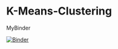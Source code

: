 # K-Means-Clustering


MyBinder

[![Binder](https://mybinder.org/badge_logo.svg)](https://mybinder.org/v2/gh/AlessioDalCero/K-Means-Clustering/HEAD)
